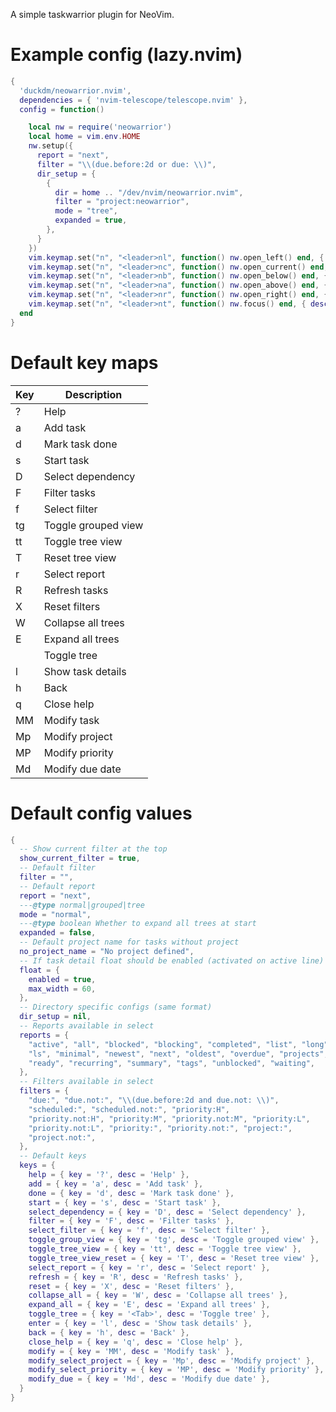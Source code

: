 A simple taskwarrior plugin for NeoVim.

# Example config (lazy.nvim)
```lua
{
  'duckdm/neowarrior.nvim',
  dependencies = { 'nvim-telescope/telescope.nvim' },
  config = function()

    local nw = require('neowarrior')
    local home = vim.env.HOME
    nw.setup({
      report = "next",
      filter = "\\(due.before:2d or due: \\)",
      dir_setup = {
        {
          dir = home .. "/dev/nvim/neowarrior.nvim",
          filter = "project:neowarrior",
          mode = "tree",
          expanded = true,
        },
      }
    })
    vim.keymap.set("n", "<leader>nl", function() nw.open_left() end, { desc = "Open nwarrior on the left side" })
    vim.keymap.set("n", "<leader>nc", function() nw.open_current() end, { desc = "Open nwarrior below current buffer" })
    vim.keymap.set("n", "<leader>nb", function() nw.open_below() end, { desc = "Open nwarrior below current buffer" })
    vim.keymap.set("n", "<leader>na", function() nw.open_above() end, { desc = "Open nwarrior above current buffer" })
    vim.keymap.set("n", "<leader>nr", function() nw.open_right() end, { desc = "Open nwarrior on the right side" })
    vim.keymap.set("n", "<leader>nt", function() nw.focus() end, { desc = "Focus nwarrior" })
  end
}
```

# Default key maps

| Key | Description |
| --- | ----------- |
| ? | Help |
| a | Add task |
| d | Mark task done |
| s | Start task |
| D | Select dependency |
| F | Filter tasks |
| f | Select filter |
| tg | Toggle grouped view |
| tt | Toggle tree view |
| T | Reset tree view |
| r | Select report |
| R | Refresh tasks |
| X | Reset filters |
| W | Collapse all trees |
| E | Expand all trees |
| <Tab> | Toggle tree |
| l | Show task details |
| h | Back |
| q | Close help |
| MM | Modify task |
| Mp | Modify project |
| MP | Modify priority |
| Md | Modify due date |

# Default config values
```lua
{
  -- Show current filter at the top
  show_current_filter = true,
  -- Default filter
  filter = "",
  -- Default report
  report = "next",
  ---@type normal|grouped|tree
  mode = "normal",
  ---@type boolean Whether to expand all trees at start
  expanded = false,
  -- Default project name for tasks without project
  no_project_name = "No project defined",
  -- If task detail float should be enabled (activated on active line)
  float = {
    enabled = true,
    max_width = 60,
  },
  -- Directory specific configs (same format)
  dir_setup = nil,
  -- Reports available in select
  reports = {
    "active", "all", "blocked", "blocking", "completed", "list", "long",
    "ls", "minimal", "newest", "next", "oldest", "overdue", "projects",
    "ready", "recurring", "summary", "tags", "unblocked", "waiting",
  },
  -- Filters available in select
  filters = {
    "due:", "due.not:", "\\(due.before:2d and due.not: \\)",
    "scheduled:", "scheduled.not:", "priority:H",
    "priority.not:H", "priority:M", "priority.not:M", "priority:L",
    "priority.not:L", "priority:", "priority.not:", "project:",
    "project.not:",
  },
  -- Default keys
  keys = {
    help = { key = '?', desc = 'Help' },
    add = { key = 'a', desc = 'Add task' },
    done = { key = 'd', desc = 'Mark task done' },
    start = { key = 's', desc = 'Start task' },
    select_dependency = { key = 'D', desc = 'Select dependency' },
    filter = { key = 'F', desc = 'Filter tasks' },
    select_filter = { key = 'f', desc = 'Select filter' },
    toggle_group_view = { key = 'tg', desc = 'Toggle grouped view' },
    toggle_tree_view = { key = 'tt', desc = 'Toggle tree view' },
    toggle_tree_view_reset = { key = 'T', desc = 'Reset tree view' },
    select_report = { key = 'r', desc = 'Select report' },
    refresh = { key = 'R', desc = 'Refresh tasks' },
    reset = { key = 'X', desc = 'Reset filters' },
    collapse_all = { key = 'W', desc = 'Collapse all trees' },
    expand_all = { key = 'E', desc = 'Expand all trees' },
    toggle_tree = { key = '<Tab>', desc = 'Toggle tree' },
    enter = { key = 'l', desc = 'Show task details' },
    back = { key = 'h', desc = 'Back' },
    close_help = { key = 'q', desc = 'Close help' },
    modify = { key = 'MM', desc = 'Modify task' },
    modify_select_project = { key = 'Mp', desc = 'Modify project' },
    modify_select_priority = { key = 'MP', desc = 'Modify priority' },
    modify_due = { key = 'Md', desc = 'Modify due date' },
  }
}
```
